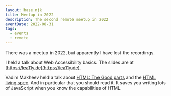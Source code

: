 ```yaml
---
layout: base.njk
title: Meetup in 2022
description: The second remote meetup in 2022
eventDate: 2022-08-31
tags:
  - events
  - remote
---
```

There was a meetup in 2022, but apparently I have lost the recordings.

I held a talk about Web Accessibility basics. The slides are at [https://lea11y.de](https://lea11y.de).

Vadim Makheev held a talk about [HTML: The Good parts](https://github.com/hhtml-de/call-for-proposals/issues/3) and the [HTML living spec](https://html.spec.whatwg.org/multipage/). And in particular that you should read it. It saves you writing lots of JavaScript when you know the capabilities of HTML.
